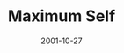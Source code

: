 ---
layout: message
category: message
series: "Maximum Impact"
title: "Maximum Self"
date: 2001-10-27
message_id: 309
---